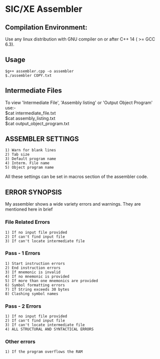 # SIC/XE Assembler

## Compilation Environment:
Use any linux distribution with GNU compiler on or after C++ 14 ( >= GCC 6.3).  

## Usage
    $g++ assembler.cpp -o assembler  
    $./assembler COPY.txt  

## Intermediate Files
To view 'Intermediate File', 'Assembly listing' or 'Output Object Program' use:-  
    $cat intermediate_file.txt  
    $cat assembly_listing.txt  
    $cat output_object_program.txt  


## ASSEMBLER SETTINGS
    1) Warn for blank lines
    2) Tab size
    3) Default program name
    4) Interm. File name
    5) Object program name
All these settings can be set in macros section of the assembler code.

## ERROR SYNOPSIS
My assembler shows a wide variety errors and warnings. They are mentioned here in brief

### File Related Errors
    1) If no input file provided
    2) If can't find input file
    3) If can't locate intermediate file

### Pass - 1 Errors
    1) Start instruction errors
    2) End instruction errors
    3) If mnemonic is invalid
    4) If no mnemonic is provided
    5) If more than one mnemonics are provided
    6) Symbol formatting errors
    7) If String exceeds 30 bytes
    8) Clashing symbol names

### Pass - 2 Errors
    1) If no input file provided
    2) If can't find input file
    3) If can't locate intermediate file
    4) ALL STRUCTURAL AND SYNTACTICAL ERRORS

### Other errors
    1) If the program overflows the RAM
